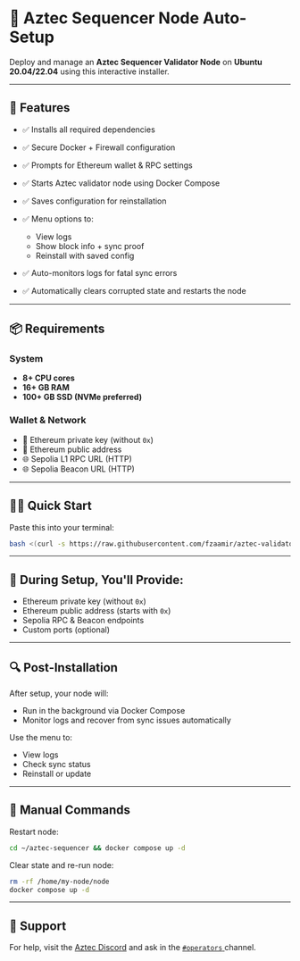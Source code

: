 # 📘 Aztec Sequencer Node Auto-Setup

Deploy and manage an **Aztec Sequencer Validator Node** on **Ubuntu 20.04/22.04** using this interactive installer.

---

## 🚀 Features

* ✅ Installs all required dependencies
* ✅ Secure Docker + Firewall configuration
* ✅ Prompts for Ethereum wallet & RPC settings
* ✅ Starts Aztec validator node using Docker Compose
* ✅ Saves configuration for reinstallation
* ✅ Menu options to:

  * View logs
  * Show block info + sync proof
  * Reinstall with saved config
* ✅ Auto-monitors logs for fatal sync errors
* ✅ Automatically clears corrupted state and restarts the node

---

## 📦 Requirements

### System

* **8+ CPU cores**
* **16+ GB RAM**
* **100+ GB SSD (NVMe preferred)**

### Wallet & Network

* 🔐 Ethereum private key (without `0x`)
* 🧾 Ethereum public address
* 🌐 Sepolia L1 RPC URL (HTTP)
* 🌐 Sepolia Beacon URL (HTTP)

---

## 🧑‍💻 Quick Start

Paste this into your terminal:

```bash
bash <(curl -s https://raw.githubusercontent.com/fzaamir/aztec-validator-auto-setup/main/install.sh)
```

---

## 🧠 During Setup, You'll Provide:

* Ethereum private key (without `0x`)
* Ethereum public address (starts with `0x`)
* Sepolia RPC & Beacon endpoints
* Custom ports (optional)

---

## 🔍 Post-Installation

After setup, your node will:

* Run in the background via Docker Compose
* Monitor logs and recover from sync issues automatically

Use the menu to:

* View logs
* Check sync status
* Reinstall or update

---

## 🔧 Manual Commands

Restart node:

```bash
cd ~/aztec-sequencer && docker compose up -d
```

Clear state and re-run node:

```bash
rm -rf /home/my-node/node
docker compose up -d
```

---

## 🙋 Support

For help, visit the [Aztec Discord](https://discord.gg/aztecprotocol) and ask in the [`#operators` ](https://discord.com/channels/1144692727120937080/1367196595866828982) channel.

